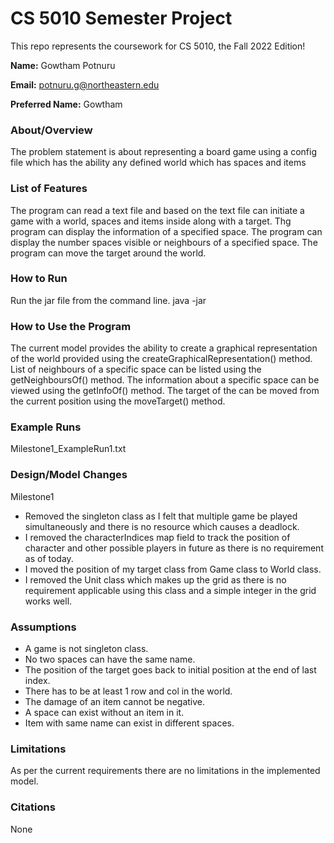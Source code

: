 # CS 5010 Semester Project

This repo represents the coursework for CS 5010, the Fall 2022 Edition!

**Name:** Gowtham Potnuru

**Email:** potnuru.g@northeastern.edu

**Preferred Name:** Gowtham



### About/Overview

The problem statement is about representing a board game using a config file 
which has the ability any defined world which has spaces and items



### List of Features

The program can read a text file and based on the text file can initiate a game with a world,
spaces and items inside along with a target. 
Thg program can display the information of a specified space.
The program can display the number spaces visible or neighbours of a specified space.
The program can move the target around the world.



### How to Run

Run the jar file from the command line.
java -jar <jar file path> <config file path>



### How to Use the Program

The current model provides the ability to create a graphical representation of 
the world provided using the createGraphicalRepresentation() method.
List of neighbours of a specific space can be listed using the getNeighboursOf() method.
The information about a specific space can be viewed using the getInfoOf() method.
The target of the can be moved from the current position using the moveTarget() method.



### Example Runs

Milestone1_ExampleRun1.txt




### Design/Model Changes

Milestone1
- Removed the singleton class as I felt that multiple game be played simultaneously 
and there is no resource which causes a deadlock.
- I removed the characterIndices map field to track the position of character 
and other possible players in future as there is no requirement as of today.
- I moved the position of my target class from Game class to World class.
- I removed the Unit class which makes up the grid as there is no 
requirement applicable using this class and a simple integer in the grid works well.




### Assumptions

- A game is not singleton class.
- No two spaces can have the same name.
- The position of the target goes back to initial position at the end of last index.
- There has to be at least 1 row and col in the world.
- The damage of an item cannot be negative.
- A space can exist without an item in it.
- Item with same name can exist in different spaces.



### Limitations

As per the current requirements there are no limitations in the implemented model.



### Citations

None



